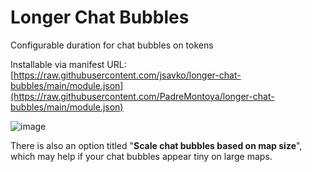 # Longer Chat Bubbles

Configurable duration for chat bubbles on tokens
 
 Installable via manifest URL: [https://raw.githubusercontent.com/jsavko/longer-chat-bubbles/main/module.json](https://raw.githubusercontent.com/PadreMontoya/longer-chat-bubbles/main/module.json)

![image](https://user-images.githubusercontent.com/192591/210192445-43976517-a83f-4efa-a2a9-c49d40fd5023.png)

There is also an option titled "**Scale chat bubbles based on map size**", which may help if your chat bubbles appear tiny on large maps.
